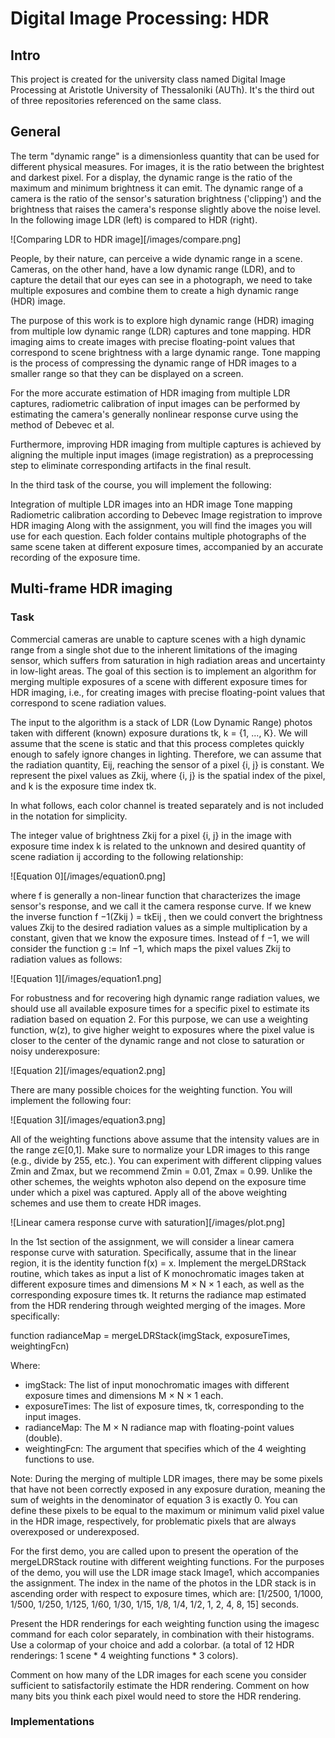 # Digital Image Processing: HDR
## Intro
This project is created for the university class named Digital Image Processing at Aristotle University of Thessaloniki (AUTh). It's the third out of three repositories referenced on the same class.

## General
The term "dynamic range" is a dimensionless quantity that can be used for different physical measures. For images, it is the ratio between the brightest and darkest pixel. For a display, the dynamic range is the ratio of the maximum and minimum brightness it can emit. The dynamic range of a camera is the ratio of the sensor's saturation brightness ('clipping') and the brightness that raises the camera's response slightly above the noise level. In the following image LDR (left) is compared to HDR (right).

![Comparing LDR to HDR image][/images/compare.png]

People, by their nature, can perceive a wide dynamic range in a scene. Cameras, on the other hand, have a low dynamic range (LDR), and to capture the detail that our eyes can see in a photograph, we need to take multiple exposures and combine them to create a high dynamic range (HDR) image.

The purpose of this work is to explore high dynamic range (HDR) imaging from multiple low dynamic range (LDR) captures and tone mapping. HDR imaging aims to create images with precise floating-point values that correspond to scene brightness with a large dynamic range. Tone mapping is the process of compressing the dynamic range of HDR images to a smaller range so that they can be displayed on a screen.

For the more accurate estimation of HDR imaging from multiple LDR captures, radiometric calibration of input images can be performed by estimating the camera's generally nonlinear response curve using the method of Debevec et al.

Furthermore, improving HDR imaging from multiple captures is achieved by aligning the multiple input images (image registration) as a preprocessing step to eliminate corresponding artifacts in the final result.

In the third task of the course, you will implement the following:

Integration of multiple LDR images into an HDR image
Tone mapping
Radiometric calibration according to Debevec
Image registration to improve HDR imaging
Along with the assignment, you will find the images you will use for each question. Each folder contains multiple photographs of the same scene taken at different exposure times, accompanied by an accurate recording of the exposure time.

## Multi-frame HDR imaging
### Task
Commercial cameras are unable to capture scenes with a high dynamic range from a single shot due to the inherent limitations of the imaging sensor, which suffers from saturation in high radiation areas and uncertainty in low-light areas. The goal of this section is to implement an algorithm for merging multiple exposures of a scene with different exposure times for HDR imaging, i.e., for creating images with precise floating-point values that correspond to scene radiation values.

The input to the algorithm is a stack of LDR (Low Dynamic Range) photos taken with different (known) exposure durations tk, k = {1, ..., K}. We will assume that the scene is static and that this process completes quickly enough to safely ignore changes in lighting. Therefore, we can assume that the radiation quantity, Eij, reaching the sensor of a pixel {i, j} is constant. We represent the pixel values as Zkij, where {i, j} is the spatial index of the pixel, and k is the exposure time index tk.

In what follows, each color channel is treated separately and is not included in the notation for simplicity.

The integer value of brightness Zkij for a pixel {i, j} in the image with exposure time index k is related to the unknown and desired quantity of scene radiation ij according to the following relationship:

![Equation 0][/images/equation0.png]

where f is generally a non-linear function that characterizes the image sensor's response, and we call it the camera response curve. If we knew the inverse function f −1(Zkij ) = tkEij , then we could convert the brightness values Zkij to the desired radiation values as a simple multiplication by a constant, given that we know the exposure times. Instead of f −1, we will consider the function g := lnf −1, which maps the pixel values Zkij to radiation values as follows:

![Equation 1][/images/equation1.png]

For robustness and for recovering high dynamic range radiation values, we should use all available exposure times for a specific pixel to estimate its radiation based on equation 2. For this purpose, we can use a weighting function, w(z), to give higher weight to exposures where the pixel value is closer to the center of the dynamic range and not close to saturation or noisy underexposure:

![Equation 2][/images/equation2.png]

There are many possible choices for the weighting function. You will implement the following four:

![Equation 3][/images/equation3.png]

All of the weighting functions above assume that the intensity values are in the range z∈[0,1]. Make sure to normalize your LDR images to this range (e.g., divide by 255, etc.). You can experiment with different clipping values Zmin and Zmax, but we recommend Zmin = 0.01, Zmax = 0.99. Unlike the other schemes, the weights wphoton also depend on the exposure time under which a pixel was captured. Apply all of the above weighting schemes and use them to create HDR images.

![Linear camera response curve with saturation][/images/plot.png]

In the 1st section of the assignment, we will consider a linear camera response curve with saturation. Specifically, assume that in the linear region, it is the identity function f(x) = x. Implement the mergeLDRStack routine, which takes as input a list of K monochromatic images taken at different exposure times and dimensions M × N × 1 each, as well as the corresponding exposure times tk. It returns the radiance map estimated from the HDR rendering through weighted merging of the images. More specifically:

function radianceMap = mergeLDRStack(imgStack, exposureTimes, weightingFcn)

Where:
* imgStack: The list of input monochromatic images with different exposure times and dimensions M × N × 1 each.
* exposureTimes: The list of exposure times, tk, corresponding to the input images.
* radianceMap: The M × N radiance map with floating-point values (double).
* weightingFcn: The argument that specifies which of the 4 weighting functions to use.

Note: During the merging of multiple LDR images, there may be some pixels that have not been correctly exposed in any exposure duration, meaning the sum of weights in the denominator of equation 3 is exactly 0. You can define these pixels to be equal to the maximum or minimum valid pixel value in the HDR image, respectively, for problematic pixels that are always overexposed or underexposed.

For the first demo, you are called upon to present the operation of the mergeLDRStack routine with different weighting functions. For the purposes of the demo, you will use the LDR image stack Image1, which accompanies the assignment. The index in the name of the photos in the LDR stack is in ascending order with respect to exposure times, which are: [1/2500, 1/1000, 1/500, 1/250, 1/125, 1/60, 1/30, 1/15, 1/8, 1/4, 1/2, 1, 2, 4, 8, 15] seconds.

Present the HDR renderings for each weighting function using the imagesc command for each color separately, in combination with their histograms. Use a colormap of your choice and add a colorbar. (a total of 12 HDR renderings: 1 scene * 4 weighting functions * 3 colors).

Comment on how many of the LDR images for each scene you consider sufficient to satisfactorily estimate the HDR rendering. Comment on how many bits you think each pixel would need to store the HDR rendering.

### Implementations
